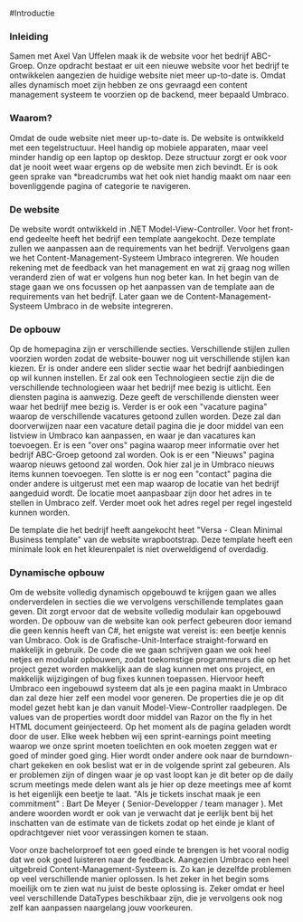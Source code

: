 #Introductie

### Inleiding
Samen met Axel Van Uffelen maak ik de website voor het bedrijf ABC-Groep. Onze opdracht bestaat er uit een nieuwe website voor het bedrijf te ontwikkelen aangezien de huidige website niet meer up-to-date is. Omdat alles dynamisch moet zijn hebben ze ons gevraagd een content management systeem te voorzien op de backend, meer bepaald Umbraco. 

### Waarom?

Omdat de oude website niet meer up-to-date is. De website is ontwikkeld met een tegelstructuur. Heel handig op mobiele apparaten, maar veel minder handig op een laptop op desktop.
Deze structuur zorgt er ook voor dat je nooit weet waar ergens op de website men zich bevindt. Er is ook geen sprake van *breadcrumbs wat het ook niet handig maakt om naar een bovenliggende pagina of categorie te navigeren.

### De website
De website wordt ontwikkeld in .NET Model-View-Controller. Voor het front-end gedeelte heeft het bedrijf een template aangekocht. Deze template zullen we aanpassen aan de requirements van het bedrijf. Vervolgens gaan we het Content-Management-Systeem Umbraco integreren. We houden rekening met de feedback van het management en wat zij graag nog willen veranderd zien of wat er volgens hun nog beter kan. In het begin van de stage gaan we ons focussen op het aanpassen van de template aan de requirements van het bedrijf. Later gaan we de Content-Management-Systeem Umbraco in de website integreren. 
### De opbouw
Op de homepagina zijn er verschillende secties. Verschillende stijlen zullen voorzien worden zodat de website-bouwer nog uit verschillende stijlen kan kiezen. Er is onder andere een slider sectie waar het bedrijf aanbiedingen op wil kunnen instellen. Er zal ook een Technologieen sectie zijn die de verschillende technologieen waar het bedrijf mee bezig is uitlicht. Een diensten pagina is aanwezig. Deze geeft de verschillende diensten weer waar het bedrijf mee bezig is. Verder is er ook een "vacature pagina" waarop de verschillende vacatures getoond zullen worden. Deze zal dan doorverwijzen naar een vacature detail pagina die je door middel van een listview in Umbraco kan aanpassen, en waar je dan vacatures kan toevoegen. Er is een "over ons" pagina waarop meer informatie over het bedrijf ABC-Groep getoond zal worden. Ook is er een "Nieuws" pagina waarop nieuws getoond zal worden. Ook hier zal je in Umbraco nieuws items kunnen toevoegen. Ten slotte is er nog een "contact" pagina die onder andere is uitgerust met een map waarop de locatie van het bedrijf aangeduid wordt. De locatie moet aanpasbaar zijn door het adres in te stellen in Umbraco zelf. Verder moet ook het adres regel per regel ingesteld kunnen worden. 

De template die het bedrijf heeft aangekocht heet "Versa - Clean Minimal Business template" van de website wrapbootstrap. Deze template heeft een minimale look en het kleurenpalet is niet overweldigend of overdadig. 


### Dynamische opbouw
Om de website volledig dynamisch opgebouwd te krijgen gaan we alles onderverdelen in secties die we vervolgens verschillende templates gaan geven. Dit zorgt ervoor dat de website volledig modulair kan opgebouwd worden. De opbouw van de website kan ook perfect gebeuren door iemand die geen kennis heeft van C#, het enigste wat vereist is: een beetje kennis van Umbraco. Ook is de Grafische-Unit-Interface straight-forward en makkelijk in gebruik. De code die we gaan schrijven gaan we ook heel netjes en modulair opbouwen, zodat toekomstige programmeurs die op het project gezet worden makkelijk aan de slag kunnen met ons project, en makkelijk wijzigingen of bug fixes kunnen toepassen. Hiervoor heeft Umbraco een ingebouwd systeem dat als je een pagina maakt in Umbraco dan zal deze hier zelf een model voor generen. De properties die je op dit model gezet hebt kan je dan vanuit Model-View-Controller raadplegen. De values van de properties wordt door middel van Razor on the fly in het HTML document geinjecteerd. Op het moment als de pagina geladen wordt door de user. Elke week hebben wij een sprint-earnings point meeting waarop we onze sprint moeten toelichten en ook moeten zeggen wat er goed of minder goed ging. Hier wordt onder andere ook naar de burndown-chart gekeken en ook beslist wat er in de volgende sprint zal gebeuren. Als er problemen zijn of dingen waar je op vast loopt kan je dit beter op de daily scrum meetings mede delen want als je hier op deze meetings mee af komt is het eigenlijk een beetje te laat. "Als je tickets inschat maak je een commitment" : Bart De Meyer ( Senior-Developper / team manager ). Met andere woorden wordt er ook van je verwacht dat je eerlijk bent bij het inschatten van de estimate van de tickets zodat op het einde je klant of opdrachtgever niet voor verassingen komen te staan.

Voor onze bachelorproef tot een goed einde te brengen is het vooral nodig dat we ook goed luisteren naar de feedback. Aangezien Umbraco een heel uitgebreid Content-Management-Systeem is. Zo kan je dezelfde problemen op veel verschillende manier oplossen. Is het zeker in het begin soms moeilijk om te zien wat nu juist de beste oplossing is. Zeker omdat er heel veel verschillende DataTypes beschikbaar zijn, die je vervolgens ook nog zelf kan aanpassen naargelang jouw voorkeuren.

 



